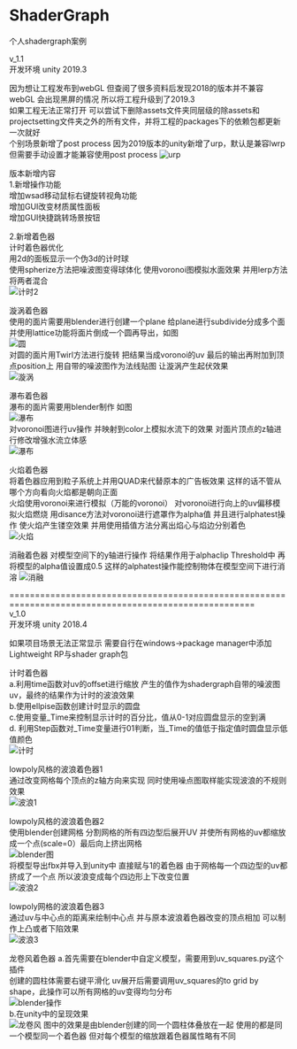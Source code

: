 # ShaderGraph
个人shadergraph案例  
  
 v_1.1   
开发环境 unity 2019.3  

因为想让工程发布到webGL 但查阅了很多资料后发现2018的版本并不兼容webGL 会出现黑屏的情况 所以将工程升级到了2019.3    
如果工程无法正常打开 可以尝试下删除assets文件夹同层级的除assets和projectsetting文件夹之外的所有文件，并将工程的packages下的依赖包都更新一次就好  
个别场景新增了post process 因为2019版本的unity新增了urp，默认是兼容lwrp 但需要手动设置才能兼容使用post process 
![urp](https://github.com/ssssssilver/ShaderGraph/blob/master/ShaderGraphs/preview/urp.jpg)  
  
版本新增内容  
1.新增操作功能  
增加wsad移动鼠标右键旋转视角功能  
增加GUI改变材质属性面板  
增加GUI快捷跳转场景按钮  

2.新增着色器  
计时着色器优化  
用2d的面板显示一个伪3d的计时球   
使用spherize方法把噪波图变得球体化 使用voronoi图模拟水面效果 并用lerp方法将两者混合  
![计时2](https://github.com/ssssssilver/ShaderGraph/blob/master/ShaderGraphs/preview/timing2.gif)  
  
漩涡着色器  
使用的面片需要用blender进行创建一个plane 给plane进行subdivide分成多个面并使用lattice功能将面片倒成一个圆再导出，如图  
![圆](https://github.com/ssssssilver/ShaderGraph/blob/master/ShaderGraphs/preview/whrispool.jpg)  
对圆的面片用Twirl方法进行旋转 把结果当成voronoi的uv 最后的输出再附加到顶点position上 
用自带的噪波图作为法线贴图 让漩涡产生起伏效果  
![漩涡](https://github.com/ssssssilver/ShaderGraph/blob/master/ShaderGraphs/preview/whrispool.gif)  

瀑布着色器  
瀑布的面片需要用blender制作 如图  
![瀑布](https://github.com/ssssssilver/ShaderGraph/blob/master/ShaderGraphs/preview/waterfall.jpg)  
对voronoi图进行uv操作 并映射到color上模拟水流下的效果 对面片顶点的z轴进行修改增强水流立体感  
![瀑布](https://github.com/ssssssilver/ShaderGraph/blob/master/ShaderGraphs/preview/waterfall.gif)  

火焰着色器  
将着色器应用到粒子系统上并用QUAD来代替原本的广告板效果 这样的话不管从哪个方向看向火焰都是朝向正面  
火焰使用voronoi来进行模拟（万能的voronoi） 对voronoi进行向上的uv偏移模拟火焰燃烧 用disance方法对voronoi进行遮罩作为alpha值 并且进行alphatest操作  使火焰产生镂空效果 并用使用插值方法分离出焰心与焰边分别着色  
![火焰](https://github.com/ssssssilver/ShaderGraph/blob/master/ShaderGraphs/preview/fire.gif)  
  
消融着色器
对模型空间下的y轴进行操作 将结果作用于alphaclip Threshold中 再将模型的alpha值设置成0.5 这样的alphatest操作能控制物体在模型空间下进行消溶
![消融](https://github.com/ssssssilver/ShaderGraph/blob/master/ShaderGraphs/preview/dissolve.gif)  

======================================================================================================  
v_1.0  
开发环境 unity 2018.4  

如果项目场景无法正常显示 需要自行在windows->package manager中添加Lightweight RP与shader graph包
  
计时着色器  
a.利用time函数对uv的offset进行缩放 产生的值作为shadergraph自带的噪波图uv，最终的结果作为计时的波浪效果    
b.使用ellpise函数创建计时显示的圆盘    
c.使用变量_Time来控制显示计时的百分比，值从0-1对应圆盘显示的空到满  
d. 利用Step函数对_Time变量进行01判断，当_Time的值低于指定值时圆盘显示低值颜色  
![计时](https://github.com/ssssssilver/ShaderGraph/blob/master/ShaderGraphs/preview/timing.gif)
  
lowpoly风格的波浪着色器1  
通过改变网格每个顶点的z轴方向来实现 同时使用噪点图取样能实现波浪的不规则效果  
![波浪1](https://github.com/ssssssilver/ShaderGraph/blob/master/ShaderGraphs/preview/wave1.gif)  
  
lowpoly风格的波浪着色器2  
使用blender创建网格 分割网格的所有四边型后展开UV 并使所有网格的uv都缩放成一个点(scale=0）最后向上挤出网格  
![blender图](https://github.com/ssssssilver/ShaderGraph/blob/master/ShaderGraphs/preview/wave2.jpg)    
将模型导出fbx并导入到unity中 直接赋与1的着色器 由于网格每一个四边型的uv都挤成了一个点 所以波浪变成每个四边形上下改变位置  
![波浪2](https://github.com/ssssssilver/ShaderGraph/blob/master/ShaderGraphs/preview/wave2.gif)  
  
lowpoly网格的波浪着色器3  
通过uv与中心点的距离来绘制中心点 并与原本波浪着色器改变的顶点相加 可以制作上凸或者下陷效果  
![波浪3](https://github.com/ssssssilver/ShaderGraph/blob/master/ShaderGraphs/preview/wave3.gif)  
  
 龙卷风着色器
 a.首先需要在blender中自定义模型，需要用到uv_squares.py这个插件  
 创建的圆柱体需要右键平滑化 uv展开后需要调用uv_squares的to grid by shape，此操作可以所有网格的uv变得均匀分布  
 ![blender操作](https://github.com/ssssssilver/ShaderGraph/blob/master/ShaderGraphs/preview/tornado.jpg)    
 b.在unity中的呈现效果  
 ![龙卷风](https://github.com/ssssssilver/ShaderGraph/blob/master/ShaderGraphs/preview/tornado.gif) 
 图中的效果是由blender创建的同一个圆柱体叠放在一起 使用的都是同一个模型同一个着色器 但对每个模型的缩放跟着色器属性略有不同
 
